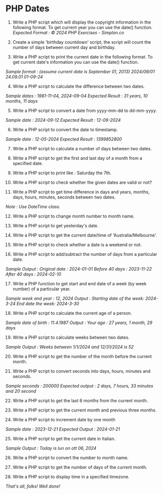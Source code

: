 # PHP Dates

1. Write a PHP script which will display the copyright information in the following format. To get current year you can use the date() function.
*Expected Format : © 2024 PHP Exercises - Simplon.co*

2. Create a simple 'birthday countdown' script, the script will count the number of days between current day and birthday.

3. Write a PHP script to print the current date in the following format. To get current date's information you can use the date() function.

*Sample format : (assume current date is September 01, 2013)
2024/09/01
24.09.01
01-09-24*

4. Write a PHP script to calculate the difference between two dates.

*Sample dates : 1981-11-04, 2024-09-04
Expected Result : 31 years, 10 months, 11 days*

5. Write a PHP script to convert a date from yyyy-mm-dd to dd-mm-yyyy.

*Sample date : 2024-09-12
Expected Result : 12-09-2024*

6. Write a PHP script to convert the date to timestamp.

*Sample date : 12-05-2024
Expected Result : 1399852800*

7. Write a PHP script to calculate a number of days between two dates.

8. Write a PHP script to get the first and last day of a month from a specified date.

9. Write a PHP script to print like : Saturday the 7th.

10. Write a PHP script to check whether the given dates are valid or not?

11. Write a PHP script to get time difference in days and years, months, days, hours, minutes, seconds between two dates.

*Note : Use DateTime class.*

12. Write a PHP script to change month number to month name.

13. Write a PHP script to get yesterday's date.

14. Write a PHP script to get the current date/time of 'Australia/Melbourne'.

15. Write a PHP script to check whether a date is a weekend or not.

16. Write a PHP script to add/subtract the number of days from a particular date.

*Sample Output : Original date : 2024-01-01
Before 40 days : 2023-11-22
After 40 days : 2024-02-10*

17. Write a PHP function to get start and end date of a week (by week number) of a particular year.

*Sample week and year : 12, 2024
Output :
Starting date of the week: 2024-3-24
End date the week: 2024-3-30*

18. Write a PHP script to calculate the current age of a person.

*Sample date of birth : 11.4.1987
Output : Your age : 27 years, 1 month, 29 days*

19. Write a PHP script to calculate weeks between two dates.

*Sample Output : Weeks between 1/1/2024 and 12/31/2024 is 52*

20. Write a PHP script to get the number of the month before the current month.

21. Write a PHP script to convert seconds into days, hours, minutes and seconds.

*Sample seconds : 200000
Expected output : 2 days, 7 hours, 33 minutes and 20 second*

22. Write a PHP script to get the last 6 months from the current month.

23. Write a PHP script to get the current month and previous three months.

24. Write a PHP script to increment date by one month

*Sample date : 2023-12-21
Expected Output : 2024-01-21*

25. Write a PHP script to get the current date in Italian.

*Sample Output : Today is lun on ott 06, 2024*

26. Write a PHP script to convert the number to month name.

27. Write a PHP script to get the number of days of the current month.

28. Write a PHP script to display time in a specified timezone.

*That's all, folks! Well done!*
